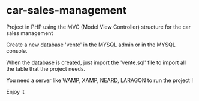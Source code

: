 # car-sales-management
Project in PHP using the MVC (Model View Controller) structure for the car sales management

Create a new database 'vente' in the MYSQL admin or in the MYSQL console.

When the database is created, just import the 'vente.sql' file to import all the table that the project needs.

You need a server like WAMP, XAMP, NEARD, LARAGON to run the project !

Enjoy it 
